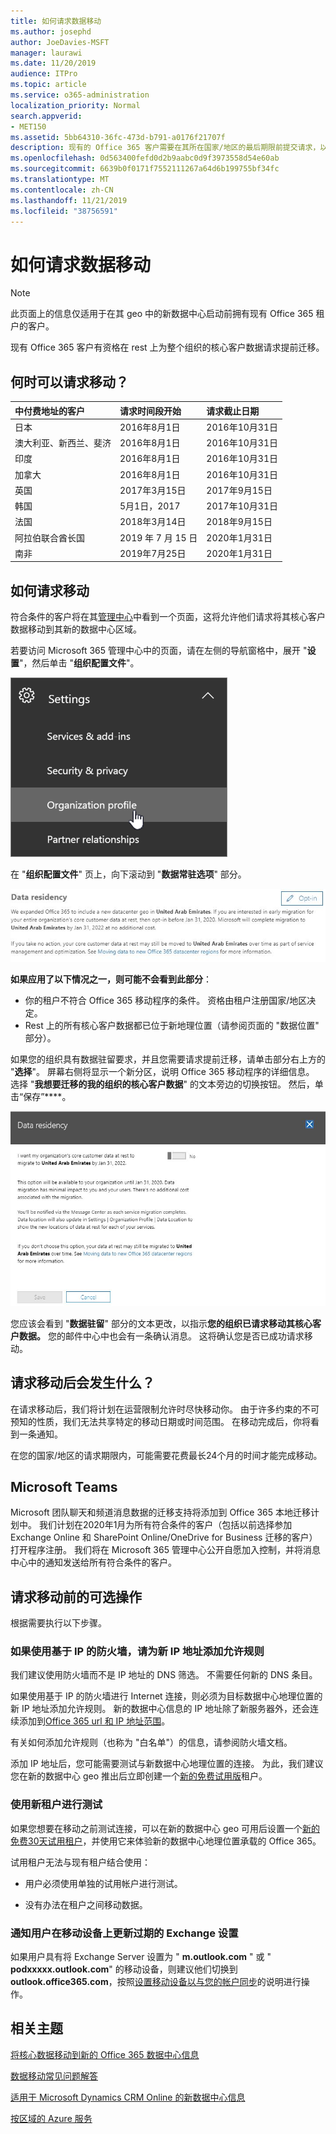 ```yaml
---
title: 如何请求数据移动
ms.author: josephd
author: JoeDavies-MSFT
manager: laurawi
ms.date: 11/20/2019
audience: ITPro
ms.topic: article
ms.service: o365-administration
localization_priority: Normal
search.appverid:
- MET150
ms.assetid: 5bb64310-36fc-473d-b791-a0176f21707f
description: 现有的 Office 365 客户需要在其所在国家/地区的最后期限前提交请求，以便将参与 Office 365 服务的客户数据移到其新地理位置。
ms.openlocfilehash: 0d563400fefd0d2b9aabc0d9f3973558d54e60ab
ms.sourcegitcommit: 6639b0f0171f7552111267a64d6b199755bf34fc
ms.translationtype: MT
ms.contentlocale: zh-CN
ms.lasthandoff: 11/21/2019
ms.locfileid: "38756591"
---
```

# <a name="how-to-request-your-data-move"></a>如何请求数据移动

> [!NOTE]
> 此页面上的信息仅适用于在其 geo 中的新数据中心启动前拥有现有 Office 365 租户的客户。 
  
现有 Office 365 客户有资格在 rest 上为整个组织的核心客户数据请求提前迁移。  
  
## <a name="when-can-i-request-a-move"></a>何时可以请求移动？

|**中付费地址的客户**|**请求时间段开始**|**请求截止日期**|
|:-----|:-----|:-----|
|日本  <br/> |2016年8月1日  <br/> |2016年10月31日  <br/> |
|澳大利亚、新西兰、斐济  <br/> |2016年8月1日  <br/> |2016年10月31日  <br/> |
|印度  <br/> |2016年8月1日  <br/> |2016年10月31日  <br/> |
|加拿大  <br/> |2016年8月1日  <br/> |2016年10月31日  <br/> |
|英国  <br/> |2017年3月15日  <br/> |2017年9月15日  <br/> |
|韩国  <br/> |5月1日，2017  <br/> |2017年10月31日  <br/> |
|法国  <br/> |2018年3月14日  <br/> |2018年9月15日  <br/> |
|阿拉伯联合酋长国  <br/> |2019 年 7 月 15 日  <br/> |2020年1月31日  <br/> |
|南非  <br/> |2019年7月25日  <br/> |2020年1月31日  <br/> |
   
## <a name="how-to-request-a-move"></a>如何请求移动

符合条件的客户将在其[管理中心](https://aka.ms/365admin)中看到一个页面，这将允许他们请求将其核心客户数据移动到其新的数据中心区域。  
  
若要访问 Microsoft 365 管理中心中的页面，请在左侧的导航窗格中，展开 "**设置**"，然后单击 "**组织配置文件**"。
  
![突出显示了组织配置文件的 "设置" 菜单](media/22799fac-32b4-4f79-ae60-3f6ffb7cfbd7.png)
  
在 "**组织配置文件**" 页上，向下滚动到 "**数据常驻选项**" 部分。 
  
![数据派驻卡](media/dataresidencyae.jpg)
  
**如果应用了以下情况之一，则可能不会看到此部分**：
- 你的租户不符合 Office 365 移动程序的条件。  资格由租户注册国家/地区决定。
- Rest 上的所有核心客户数据都已位于新地理位置（请参阅页面的 "数据位置" 部分）。 
  
如果您的组织具有数据驻留要求，并且您需要请求提前迁移，请单击部分右上方的 "**选择**"。 屏幕右侧将显示一个新分区，说明 Office 365 移动程序的详细信息。 选择 "**我想要迁移的我的组织的核心客户数据**" 的文本旁边的切换按钮。 然后，单击“保存”****。
  
![数据中心选择操作屏幕](media/dataresidencyflyoutae.jpg)
  
您应该会看到 "**数据驻留**" 部分的文本更改，以指示**您的组织已请求移动其核心客户数据。** 您的邮件中心中也会有一条确认消息。 这将确认您是否已成功请求移动。 


  
## <a name="what-happens-after-requesting-a-move"></a>请求移动后会发生什么？

在请求移动后，我们将计划在运营限制允许时尽快移动你。 由于许多约束的不可预知的性质，我们无法共享特定的移动日期或时间范围。 在移动完成后，你将看到一条通知。
  
在您的国家/地区的请求期限内，可能需要花费最长24个月的时间才能完成移动。
  
## <a name="microsoft-teams"></a>Microsoft Teams

Microsoft 团队聊天和频道消息数据的迁移支持将添加到 Office 365 本地迁移计划中。  我们计划在2020年1月为所有符合条件的客户（包括以前选择参加 Exchange Online 和 SharePoint Online/OneDrive for Business 迁移的客户）打开程序注册。  我们将在 Microsoft 365 管理中心公开自愿加入控制，并将消息中心中的通知发送给所有符合条件的客户。   

## <a name="optional-actions-before-you-request-a-move"></a>请求移动前的可选操作

根据需要执行以下步骤。
  
### <a name="if-you-use-an-ip-based-firewall-add-allow-rules-for-the-new-ip-addresses"></a>如果使用基于 IP 的防火墙，请为新 IP 地址添加允许规则

我们建议使用防火墙而不是 IP 地址的 DNS 筛选。 不需要任何新的 DNS 条目。
  
如果使用基于 IP 的防火墙进行 Internet 连接，则必须为目标数据中心地理位置的新 IP 地址添加允许规则。 新的数据中心信息的 IP 地址除了新服务器外，还会连续添加到[Office 365 url 和 IP 地址范围](https://go.microsoft.com/fwlink/p/?LinkId=229631)。
  
有关如何添加允许规则（也称为 "白名单"）的信息，请参阅防火墙文档。
  
添加 IP 地址后，您可能需要测试与新数据中心地理位置的连接。 为此，我们建议您在新的数据中心 geo 推出后立即创建一个[新的免费试用版](https://go.microsoft.com/fwlink/?LinkId=522463)租户。 
  
### <a name="test-using-a-new-tenant"></a>使用新租户进行测试

如果您想要在移动之前测试连接，可以在新的数据中心 geo 可用后设置一个[新的免费30天试用租户](https://go.microsoft.com/fwlink/?LinkId=522463)，并使用它来体验新的数据中心地理位置承载的 Office 365。 
  
试用租户无法与现有租户结合使用：
  
- 用户必须使用单独的试用帐户进行测试。
    
- 没有办法在租户之间移动数据。
    
### <a name="notify-users-to-update-out-of-date-exchange-settings-on-mobile-devices"></a>通知用户在移动设备上更新过期的 Exchange 设置

如果用户具有将 Exchange Server 设置为 " **m.outlook.com** " 或 " **podxxxxx.outlook.com**" 的移动设备，则建议他们切换到**outlook.office365.com**，按照[设置移动设备以与您的帐户同步](https://support.office.com/article/c9139caf-01ab-41a0-827c-3c06ee569ed3)的说明进行操作。

## <a name="related-topics"></a>相关主题

[将核心数据移动到新的 Office 365 数据中心信息](moving-data-to-new-datacenter-geos.md)

[数据移动常见问题解答](data-move-faq.md)

[适用于 Microsoft Dynamics CRM Online 的新数据中心信息](https://go.microsoft.com/fwlink/p/?Linkid=615924)
  
[按区域的 Azure 服务](https://azure.microsoft.com/regions/)
  

